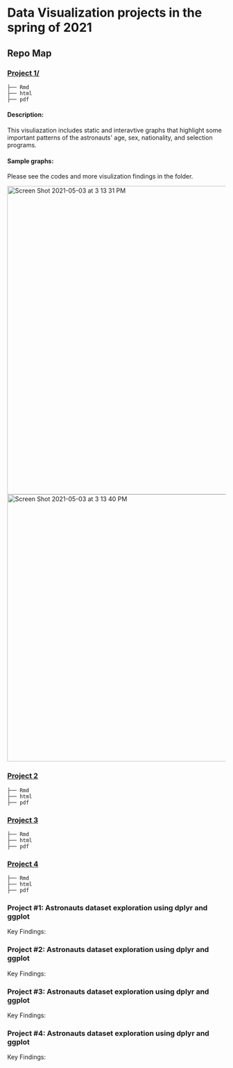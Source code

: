 # Data Visualization projects in the spring of 2021


## Repo Map

### [Project 1/]()
	├── Rmd
	├── html  
	├── pdf 

#### Description:
This visuliazation includes static and interavtive graphs that highlight some important patterns of the astronauts' age, sex, nationality, and selection programs.

#### Sample graphs:

Please see the codes and more visulization findings in the folder.

<img width="710" alt="Screen Shot 2021-05-03 at 3 13 31 PM" src="https://user-images.githubusercontent.com/71298423/116921596-313ed900-ac22-11eb-82fb-25188defdedf.png">

<img width="615" alt="Screen Shot 2021-05-03 at 3 13 40 PM" src="https://user-images.githubusercontent.com/71298423/116921605-33089c80-ac22-11eb-8751-c8d4268e2c04.png">

### [Project 2]()
	├── Rmd
	├── html  
	├── pdf 
	
### [Project 3]()
	├── Rmd
	├── html  
	├── pdf 
	
### [Project 4]()
	├── Rmd
	├── html  
	├── pdf 

### Project #1: Astronauts dataset exploration using dplyr and ggplot
   
Key Findings:

### Project #2: Astronauts dataset exploration using dplyr and ggplot

Key Findings:

### Project #3: Astronauts dataset exploration using dplyr and ggplot

Key Findings:

### Project #4: Astronauts dataset exploration using dplyr and ggplot

Key Findings:


